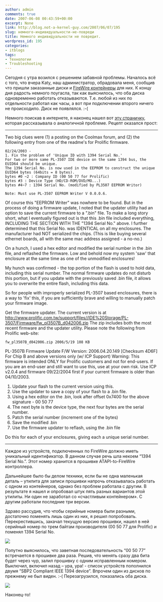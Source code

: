```yaml
---
author: admin
comments: true
date: 2007-06-08 00:43:59+00:00
excerpt: None
link: http://blog.not-a-kernel-guy.com/2007/06/07/195
slug: немного-индивидуальности-не-повреди
title: Немного индивидуальности не повредит.
wordpress_id: 195
categories:
- itblogs
tags:
- Технологии
- Troubleshooting
---
```


Сегодня с утра возился с решением забавной проблемы. Началось всё с того, что вчера Katy, наш администратор, обрадовала меня, сообщив что пришли заказанные диски и [FireWire контейнеры](http://www.byteccusa.com/product/enclosure/ME-747.htm) для них. К концу дня радость немного поугасла, так как выяснилось, что оба диска одновременно работать отказываются. Т.е. любой из них по отдельности работал как часы, а вот при подключении второго ничего не происходило. Диск не появлялся. :-(

Немного поискав в интернете, я наконец нашел вот [эту страничку](http://forums.macosxhints.com/archive/index.php/t-60621.html), которая рассказывала о аналогичной проблеме. Рецепт оказался прост:

--------------------------------------------------------------------------------

Two big clues were (1) a posting on the Coolmax forum, and (2) the following entry from one of the readme's for Prolific firmware.

```no-highlight
02/24/2003 - 
1. Fix the problem of 'Unique ID with 1394 Serial No.' 
For two or more same PL-3507 IDE device on the same 1394 bus, the EUID64 should be unique. 
The 1394 Serial No. is now used in the EEPROM to construct the unique EUID64 bytes (64bits = 8 bytes). 
bytes #0 ~2 : Company ID (00 50 77 for Prolific) 
bytes #3 : Device Type (HD/CD-ROM/DVD/MO...) 
bytes #4~7 : 1394 Serial No. (modified by PL3507 EEPROM Writor) 

Note: Must use PL-3507 EEPROM Writer V 0.0.0.6. 
```

Of course this "EEPROM Writer" was nowhere to be found. But in the process of doing a firmware update, I noted that the updater utility had an option to save the current firmware to a ".bin" file. To make a long story short, what I eventually figured out is that this .bin file included everything, INCLUDING THE SECTION WITH THE "1394 Serial No." above. I further determined that this Serial No. was IDENTICAL on all my enclosures. The manufacturer had NOT serialized the chips. (This is like buying several ethernet boards, all with the same mac address assigned - a no-no.)

On a hunch, I used a hex editor and modified the serial number in the .bin file, and reflashed the firmware. Low and behold now my system 'saw' that enclosure at the same time as one of the unmodified enclosures!

My hunch was confirmed - the top portion of the flash is used to hold data, including this serial number. The normal firmware updates do not disturb this portion, but if you update with the previously saved .bin file, it allows you to overwrite the entire flash, including this data.

So for people with improperly serialized PL-3507 based enclosures, there is a way to 'fix' this, if you are sufficiently brave and willing to manually patch your firmware image.

Get the firmware updater. The current version is at
http://www.prolific.com.tw/support/files//IDE%20Storage/PL-3507/Firmware/fw_pl3507B_d042006.zip
The zip includes both the most recent firmware and the updater utility. Please note the following from Prolific web-site:

```no-highlight
fw_pl3507B_d042006.zip 2006/5/19 108 KB 
```

PL-3507B Firmware Update
F/W Version: 2006.04.20.149 [Checksum 4D6F]
For Chip B and above versions only (w/ ICP Support)
Warning: This firmware is intended ONLY for Prolific customers and not for end-users. If you are an end-user and still want to use this, use at your own risk. Use ICP v2.0.4 and firmware 09/22/2004 first if your current firmware is older than 04/10/2003.

1. Update your flash to the current version using this. 
2. Use the updater to save a copy of your flash to a .bin file.
3. Using a hex editor on the .bin, look after offset 0x7400 for the above signature - 00 50 77
4. The next byte is the device type, the next four bytes are the serial number.
5. Patch the serial number (increment one of the bytes)
6. Save the modified .bin
7. Use the firmware updater to reflash, using the .bin file

Do this for each of your enclosures, giving each a unique serial number.

--------------------------------------------------------------------------------



Каждое из устройств, подключенных по FireWire должно иметь уникальный идентификатор. В данном случае речь шла некоем “1394 Serial No.”. Этот номер хранится в прошивке ATAPI-to-FireWire контроллера.

Дальнейшее было бы делом техники, если бы не одна маленькая деталь – утилита для записи прошивки напрочь отказывалась работать с одном из контейнеров, однако без проблем работала с другим. В результате я нашел и опробовал штук пять разных вариантов этой утилиты. Ни один не заработал со «счастливым контейнером». С другим работали последние три версии. 

Здраво рассудив, что чтобы серийные номера были разными, достаточно поменять лишь один из них, я решил попробовать. Перекрестившись, закачал текущую версию прошивки, нашел в ней серийный номер по трем байтам производителя (00 50 77 для Prolific) и поменял 1394 Serial No. 



![](http://blog.not-a-kernel-guy.com/wp-content/uploads/2007/06/prolific_id.png)



Попутно выяснилось, что заветная последовательность “00 50 77” встречается в прошивке два раза. Решив, что менять сразу два бита будет через чур, залил прошивку с одним исправленным номером. Выключил, включил назад – ура, ура! - список устройств пополнился двумя “SBP2 Compliant IEEE 1394 device”. Впрочем один из дисков по прежнему не был виден. :-( Перезагрузился, показались оба диска. 



![](http://blog.not-a-kernel-guy.com/wp-content/uploads/2007/06/prolific.png)



Наконец-то! 


